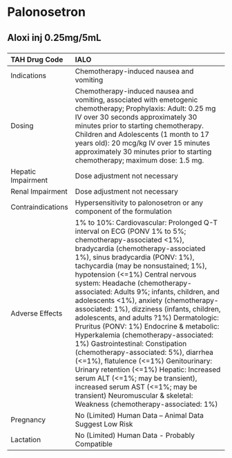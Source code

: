 # Palonosetron

## Aloxi inj 0.25mg/5mL

##### 

| TAH Drug Code      | IALO                                                                                                                                                                                                                                                                                                                                                                                                                                                                                                                                                                                                                                                                                                                                                                                                                                                                        |
|:-------------------|:----------------------------------------------------------------------------------------------------------------------------------------------------------------------------------------------------------------------------------------------------------------------------------------------------------------------------------------------------------------------------------------------------------------------------------------------------------------------------------------------------------------------------------------------------------------------------------------------------------------------------------------------------------------------------------------------------------------------------------------------------------------------------------------------------------------------------------------------------------------------------|
| Indications        | Chemotherapy-induced nausea and vomiting                                                                                                                                                                                                                                                                                                                                                                                                                                                                                                                                                                                                                                                                                                                                                                                                                                    |
| Dosing             | Chemotherapy-induced nausea and vomiting, associated with emetogenic chemotherapy; Prophylaxis: Adult: 0.25 mg IV over 30 seconds approximately 30 minutes prior to starting chemotherapy. Children and Adolescents (1 month to 17 years old): 20 mcg/kg IV over 15 minutes approximately 30 minutes prior to starting chemotherapy; maximum dose: 1.5 mg.                                                                                                                                                                                                                                                                                                                                                                                                                                                                                                                  |
| Hepatic Impairment | Dose adjustment not necessary                                                                                                                                                                                                                                                                                                                                                                                                                                                                                                                                                                                                                                                                                                                                                                                                                                               |
| Renal Impairment   | Dose adjustment not necessary                                                                                                                                                                                                                                                                                                                                                                                                                                                                                                                                                                                                                                                                                                                                                                                                                                               |
| Contraindications  | Hypersensitivity to palonosetron or any component of the formulation                                                                                                                                                                                                                                                                                                                                                                                                                                                                                                                                                                                                                                                                                                                                                                                                        |
| Adverse Effects    | 1% to 10%: Cardiovascular: Prolonged Q-T interval on ECG (PONV 1% to 5%; chemotherapy-associated <1%), bradycardia (chemotherapy-associated 1%), sinus bradycardia (PONV: 1%), tachycardia (may be nonsustained; 1%), hypotension (<=1%) Central nervous system: Headache (chemotherapy-associated: Adults 9%; infants, children, and adolescents <1%), anxiety (chemotherapy-associated: 1%), dizziness (infants, children, adolescents, and adults ?1%) Dermatologic: Pruritus (PONV: 1%) Endocrine & metabolic: Hyperkalemia (chemotherapy-associated: 1%) Gastrointestinal: Constipation (chemotherapy-associated: 5%), diarrhea (<=1%), flatulence (<=1%) Genitourinary: Urinary retention (<=1%) Hepatic: Increased serum ALT (<=1%; may be transient), increased serum AST (<=1%; may be transient) Neuromuscular & skeletal: Weakness (chemotherapy-associated: 1%) |
| Pregnancy          | No (Limited) Human Data – Animal Data Suggest Low Risk                                                                                                                                                                                                                                                                                                                                                                                                                                                                                                                                                                                                                                                                                                                                                                                                                      |
| Lactation          | No (Limited) Human Data - Probably Compatible                                                                                                                                                                                                                                                                                                                                                                                                                                                                                                                                                                                                                                                                                                                                                                                                                               |

